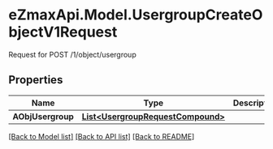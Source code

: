 # eZmaxApi.Model.UsergroupCreateObjectV1Request
Request for POST /1/object/usergroup

## Properties

Name | Type | Description | Notes
------------ | ------------- | ------------- | -------------
**AObjUsergroup** | [**List&lt;UsergroupRequestCompound&gt;**](UsergroupRequestCompound.md) |  | 

[[Back to Model list]](../README.md#documentation-for-models) [[Back to API list]](../README.md#documentation-for-api-endpoints) [[Back to README]](../README.md)

